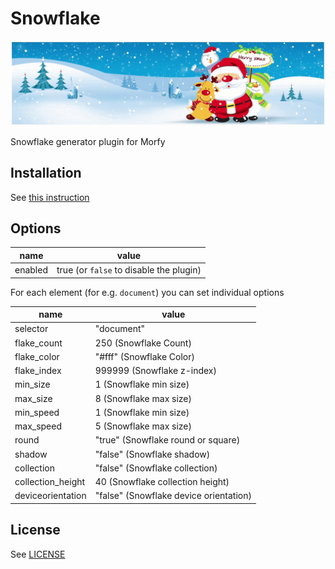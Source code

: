 # Snowflake
![Snowflake](snowflake.gif)

Snowflake generator plugin for Morfy

## Installation
See [this instruction](http://morfy.org/documentation/plugins/plugins-installation)


## Options

| name  | value |
|---|---|
| enabled | true (or `false` to disable the plugin) |

For each element (for e.g. `document`) you can set individual options

| name  | value |
|---|---|
| selector | "document" |
| flake_count | 250 (Snowflake Count) |
| flake_color | "#fff" (Snowflake Color) |
| flake_index | 999999 (Snowflake z-index) |
| min_size | 1 (Snowflake min size) |
| max_size | 8 (Snowflake max size) |
| min_speed | 1 (Snowflake min size) |
| max_speed | 5 (Snowflake max size) |
| round | "true" (Snowflake round or square) |
| shadow | "false" (Snowflake shadow) |
| collection | "false" (Snowflake collection) |
| collection_height | 40 (Snowflake collection height) |
| deviceorientation | "false" (Snowflake device orientation) |

## License
See [LICENSE](https://github.com/morfy-cms/morfy-plugin-snowflake/blob/master/LICENSE)

